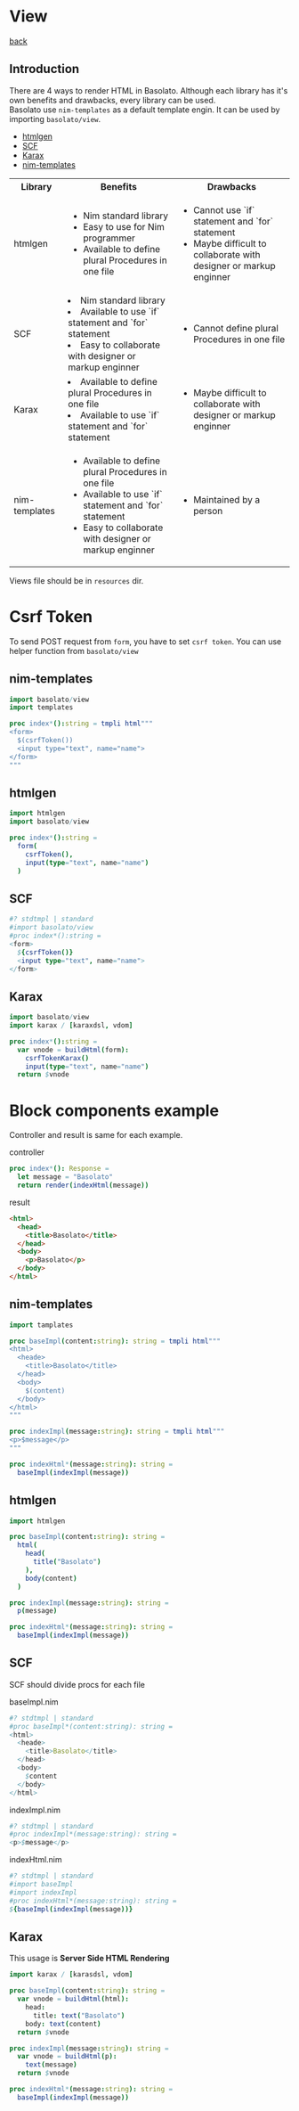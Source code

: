 View
===
[back](../README.md)

## Introduction
There are 4 ways to render HTML in Basolato. Although each library has it's own benefits and drawbacks, every library can be used.  
Basolato use `nim-templates` as a default template engin. It can be used by importing `basolato/view`.

- [htmlgen](https://nim-lang.org/docs/htmlgen.html)
- [SCF](https://nim-lang.org/docs/filters.html)
- [Karax](https://github.com/pragmagic/karax)
- [nim-templates](https://github.com/onionhammer/nim-templates)

<table>
  <tr>
    <th>Library</th><th>Benefits</th><th>Drawbacks</th>
  </tr>
  <tr>
    <td>htmlgen</td>
    <td>
      <ul>
        <li>Nim standard library</li>
        <li>Easy to use for Nim programmer</li>
        <li>Available to define plural Procedures in one file</li>
      </ul>
    </td>
    <td>
      <ul>
        <li>Cannot use `if` statement and `for` statement</li>
        <li>Maybe difficult to collaborate with designer or markup enginner</li>
      </ul>
    </td>
  </tr>
  <tr>
    <td>SCF</td>
    <td>
      <li>Nim standard library</li>
      <li>Available to use `if` statement and `for` statement</li>
      <li>Easy to collaborate with designer or markup enginner</li>
    </td>
    <td>
      <ul>
        <li>Cannot define plural Procedures in one file</li>
      </ul>
    </td>
  </tr>
  <tr>
    <td>Karax</td>
    <td>
      <li>Available to define plural Procedures in one file</li>
      <li>Available to use `if` statement and `for` statement</li>
    </td>
    <td>
      <ul>
        <li>Maybe difficult to collaborate with designer or markup enginner</li>
      </ul>
    </td>
  </tr>
  <tr>
    <td>nim-templates</td>
    <td>
      <ul>
        <li>Available to define plural Procedures in one file</li>
        <li>Available to use `if` statement and `for` statement</li>
        <li>Easy to collaborate with designer or markup enginner</li>
      </ul>
    </td>
    <td>
      <ul>
        <li>Maintained by a person</li>
      </ul>
    </td>
  </tr>
</table>

Views file should be in `resources` dir.

# Csrf Token
To send POST request from `form`, you have to set `csrf token`. You can use helper function from `basolato/view`

## nim-templates
```nim
import basolato/view
import templates

proc index*():string = tmpli html"""
<form>
  $(csrfToken())
  <input type="text", name="name">
</form>
"""
```

## htmlgen
```nim
import htmlgen
import basolato/view

proc index*():string =
  form(
    csrfToken(),
    input(type="text", name="name")
  )
```

## SCF
```nim
#? stdtmpl | standard
#import basolato/view
#proc index*():string =
<form>
  ${csrfToken()}
  <input type="text", name="name">
</form>
```

## Karax
```nim
import basolato/view
import karax / [karaxdsl, vdom]

proc index*():string =
  var vnode = buildHtml(form):
    csrfTokenKarax()
    input(type="text", name="name")
  return $vnode
```

# Block components example

Controller and result is same for each example.

controller
```nim
proc index*(): Response =
  let message = "Basolato"
  return render(indexHtml(message))
```

result
```html
<html>
  <head>
    <title>Basolato</title>
  </head>
  <body>
    <p>Basolato</p>
  </body>
</html>
```

## nim-templates

```nim
import tamplates

proc baseImpl(content:string): string = tmpli html"""
<html>
  <heade>
    <title>Basolato</title>
  </head>
  <body>
    $(content)
  </body>
</html>
"""

proc indexImpl(message:string): string = tmpli html"""
<p>$message</p>
"""

proc indexHtml*(message:string): string =
  baseImpl(indexImpl(message))
```

## htmlgen

```nim
import htmlgen

proc baseImpl(content:string): string =
  html(
    head(
      title("Basolato")
    ),
    body(content)
  )

proc indexImpl(message:string): string =
  p(message)

proc indexHtml*(message:string): string =
  baseImpl(indexImpl(message))
```


## SCF

SCF should divide procs for each file

baseImpl.nim
```nim
#? stdtmpl | standard
#proc baseImpl*(content:string): string =
<html>
  <heade>
    <title>Basolato</title>
  </head>
  <body>
    $content
  </body>
</html>
```

indexImpl.nim
```nim
#? stdtmpl | standard
#proc indexImpl*(message:string): string =
<p>$message</p>
```

indexHtml.nim
```nim
#? stdtmpl | standard
#import baseImpl
#import indexImpl
#proc indexHtml*(message:string): string =
${baseImpl(indexImpl(message))}
```

## Karax
This usage is **Server Side HTML Rendering**

```nim
import karax / [karasdsl, vdom]

proc baseImpl(content:string): string =
  var vnode = buildHtml(html):
    head:
      title: text("Basolato")
    body: text(content)
  return $vnode

proc indexImpl(message:string): string =
  var vnode = buildHtml(p):
    text(message)
  return $vnode

proc indexHtml*(message:string): string =
  baseImpl(indexImpl(message))
```
